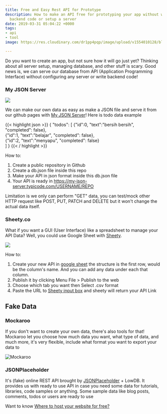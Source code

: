 ```yaml
---
title: Free and Easy Rest API for Prototype
description: How to make an API free for prototyping your app without writing any
  backend code or setup a server
date: 2019-03-31 05:04:22 +0000
tags:
- api
- tool
image: https://res.cloudinary.com/dr1pp4pqp/image/upload/v1554010128/blog/Screen_Shot_2019-03-31_at_1.26.08_PM.png

---
```

Do you want to create an app, but not sure how it will go just yet? Thinking about all server setup, managing database, and other stuff is scary. Good news is, we can serve our database from API (Application Programming Interface) without configuring any server or write backend code!

### My JSON Server

![](https://res.cloudinary.com/wegoatdev/image/upload/v1554010131/blog/Screen_Shot_2019-03-31_at_1.26.59_PM.png)

We can make our own data as easy as make a JSON file and serve it from our github pages with [My JSON Server](https://my-json-server.typicode.com/)! Here is todo data example

{{< highlight json >}}
{
"todos": \[
{"id":0, "text":"bersih bersih", "completed": false},  
{"id":1, "text":"belajar", "completed": false},  
{"id":2, "text":"menyapu", "completed": false}  
\]
}
{{< / highlight >}}

How to:

1. Create a public repository in Github
2. Create a db.json file inside this repo
3. Make your API in json format inside this db.json file
4. Your API is ready in  https://my-json-server.typicode.com/USERNAME/REPO

Limitation is we only can perform "GET" data, you can test/mock other HTTP request like POST, PUT, PATCH and DELETE but it won't change the actual data itself.

### Sheety.co

What if you want a GUI (User Interface) like a spreadsheet to manage your API Data? Well, you could use Google Sheet with [Sheety](https://sheety.co/).

![](https://res.cloudinary.com/wegoatdev/image/upload/v1554010128/blog/Screen_Shot_2019-03-31_at_1.26.08_PM.png)

How to:

1. Create your new API in [google sheet](https://www.google.com/sheets/about/) the structure is the first row, would be the column's name. And you can add any data under each that column.
2. Publish it by clicking Menu File > Publish to the web
3. Choose which tab you want then Select .csv format
4. Paste the URL to [Sheety input box](https://sheety.co/) and sheety will return your API Link

## Fake Data

### Mockaroo

If you don't want to create your own data, there's also tools for that! Mockaroo let you choose how much data you want, what type of data, and much more, it's very flexible, include what format you want to export your data to

![Mockaroo](https://res.cloudinary.com/dr1pp4pqp/image/upload/v1554010126/blog/mocakro.png)

### JSONPlaceholder

It's (fake) online REST API brought by [JSONPlaceholder](https://jsonplaceholder.typicode.com/) + LowDB.
It provides us with ready to use API in case you need some data for tutorials, libraries, code samples or anything. Some sample data like blog posts, comments, todos or users are ready to use

Want to know [Where to host your website for free?](/where-to-host-website-for-free/)